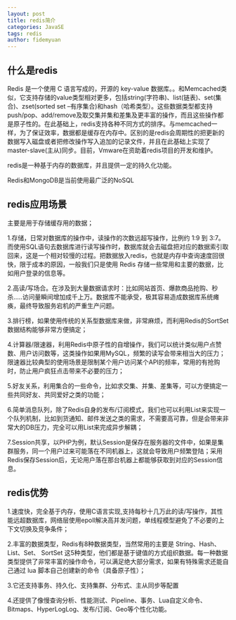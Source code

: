 ```yaml
---
layout: post
title: redis简介
categories: JavaSE
tags: redis
author: fidemyuan
---
```


## 什么是redis

Redis 是一个使用 C 语言写成的，开源的 key-value 数据库。。和Memcached类似，它支持存储的value类型相对更多，包括string(字符串)、list(链表)、set(集合)、zset(sorted set –有序集合)和hash（哈希类型）。这些数据类型都支持push/pop、add/remove及取交集并集和差集及更丰富的操作，而且这些操作都是原子性的。在此基础上，redis支持各种不同方式的排序。与memcached一样，为了保证效率，数据都是缓存在内存中。区别的是redis会周期性的把更新的数据写入磁盘或者把修改操作写入追加的记录文件，并且在此基础上实现了master-slave(主从)同步。目前，Vmware在资助着redis项目的开发和维护。<br>

redis是一种基于内存的数据库，并且提供一定的持久化功能。<br>

Redis和MongoDB是当前使用最广泛的NoSQL<br>

## redis应用场景

主要是用于存储缓存用的数据；<br>

1.存储，日常对数据库的操作中，读操作的次数远超写操作，比例约 1:9 到 3:7。而使用SQL语句去数据库进行读写操作时，数据库就会去磁盘把对应的数据索引取回来，这是一个相对较慢的过程。把数据放入redis，也就是内存中查询速度回很快，限于成本的原因，一般我们只是使用 Redis 存储一些常用和主要的数据，比如用户登录的信息等。

2.高读/写场合。在涉及到大量数据请求时：比如网站首页、爆款商品抢购、秒杀.....访问量瞬间增加成千上万。数据库不能承受，极其容易造成数据库系统瘫痪，最终导致服务宕机的严重生产问题。<br>


3.排行榜，如果使用传统的关系型数据库来做，非常麻烦，而利用Redis的SortSet数据结构能够非常方便搞定；<br>

4.计算器/限速器，利用Redis中原子性的自增操作，我们可以统计类似用户点赞数、用户访问数等，这类操作如果用MySQL，频繁的读写会带来相当大的压力；限速器比较典型的使用场景是限制某个用户访问某个API的频率，常用的有抢购时，防止用户疯狂点击带来不必要的压力；<br>

5.好友关系，利用集合的一些命令，比如求交集、并集、差集等，可以方便搞定一些共同好友、共同爱好之类的功能；<br>

6.简单消息队列，除了Redis自身的发布/订阅模式，我们也可以利用List来实现一个队列机制，比如到货通知、邮件发送之类的需求，不需要高可靠，但是会带来非常大的DB压力，完全可以用List来完成异步解耦；<br>

7.Session共享，以PHP为例，默认Session是保存在服务器的文件中，如果是集群服务，同一个用户过来可能落在不同机器上，这就会导致用户频繁登陆；采用Redis保存Session后，无论用户落在那台机器上都能够获取到对应的Session信息。<br>

## redis优势

1.速度快，完全基于内存，使用C语言实现,支持每秒十几万此的读/写操作，其性能远超数据库，网络层使用epoll解决高并发问题，单线程模型避免了不必要的上下文切换及竞争条件；<br>

2.丰富的数据类型，Redis有8种数据类型，当然常用的主要是 String、Hash、List、Set、 SortSet 这5种类型，他们都是基于键值的方式组织数据。每一种数据类型提供了非常丰富的操作命令，可以满足绝大部分需求，如果有特殊需求还能自己通过 lua 脚本自己创建新的命令（具备原子性）；<br>

3.它还支持事务、持久化、支持集群、分布式、主从同步等配置<br>

4.还提供了像慢查询分析、性能测试、Pipeline、事务、Lua自定义命令、Bitmaps、HyperLogLog、发布/订阅、Geo等个性化功能。<br>
